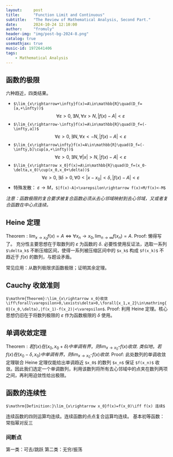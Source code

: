 ```yaml
---
layout:     post
title:      "Function Limit and Continuous"
subtitle:   "The Review of Mathematical Analysis, Second Part."
date:       2024-10-24 12:10:00
author:     "fromuly"
header-img: "img/post-bg-2024-8.png"
catalog: true
usemathjax: true
music-id: 1972641406
tags:
    - Mathematical Analysis
---
```


## 函数的极限

六种趋近，四类结果。

- `$\lim_{x\rightarrow+\infty}f(x)=A\in\mathbb{R}\quad(D_f=[a,+\infty))$`
    $$
        \forall{\varepsilon>0},\exists N,\forall x>N, |f(x)-A|<\varepsilon
    $$
- `$\lim_{x\rightarrow-\infty}f(x)=A\in\mathbb{R}\quad(D_f=(-\infty,a])$`
    $$
        \forall{\varepsilon>0},\exists N,\forall x<-N, |f(x)-A|<\varepsilon
    $$
- `$\lim_{x\rightarrow\infty}f(x)=A\in\mathbb{R}\quad(D_f=(-\infty,b]\cup[a,+\infty))$`
    $$
        \forall{\varepsilon>0},\exists N,\forall |x|>N, |f(x)-A|<\varepsilon
    $$
- `$\lim_{x\rightarrow x_0}f(x)=A\in\mathbb{R}\quad(D_f=(x_0-\delta,x_0)\cup(x_0,x_0+\delta))$`
    $$
        \forall{\varepsilon>0},\exists\delta>0,\forall 0<|x-x_0|<\delta, |f(x)-A|<\varepsilon
    $$
- 特殊发散： $\varepsilon\rightarrow M$，`$|f(x)-A|<\varepsilon\rightarrow f(x)>M/f(x)<-M$`

*注意：函数极限的复合要求被复合函数必须从去心邻域映射到去心邻域，又或者复合函数在中心点连续。*

## Heine 定理

$\mathrm{Theorem}:\lim_{x\rightarrow x_0}f(x)=A\iff\forall x_n\rightarrow x_0,\lim_{n\rightarrow\infty}f(x_n)=A.$
$\mathrm{Proof}:$
懒得写了。
充分性主要思想在于取数列的 $\varepsilon$ 为函数的 $\delta.$
必要性使用反证法，选取一系列 `$\delta_k$` 不断压缩区间，使得一系列被压缩区间中的 `$x_k$` 构成 `$f(x_k)$` 不趋近于 $f(x)$ 的数列，与题设矛盾。

常见应用：从数列极限求函数极限；证明其余定理。

## Cauchy 收敛准则

`$\mathrm{Theorem}:\lim_{x\rightarrow x_0}收敛\iff\forall\varepsilon>0,\exists\delta>0,\forall{x_1,x_2}\in\mathring{O}(x_0,\delta),|f(x_1)-f(x_2)|<\varepsilon$`.
$\mathrm{Proof}:$
利用 Heine 定理。核心思想仍旧在于将数列极限的 $\varepsilon$ 作为函数极限的 $\delta$ 使用。

## 单调收敛定理

$\mathrm{Theorem}:若f(x)在(x_0,x_0+\delta)中单调有界，则\lim_{x\rightarrow x_0^+}f(x)收敛.$
$类似地，若f(x)在(x_0-\delta,x_0)中单调有界，则\lim_{x\rightarrow x_0^-}f(x)收敛.$
$\mathrm{Proof:}$
此处数列的单调收敛定理联合 Heine 定理仅能给出单调趋近 `$x_0$` 的数列 `$x_n$` 保证 `$f(x_n)$` 收敛。因此我们选定一个单调数列，利用该数列将所有去心邻域中的点夹在数列两项之间，再利用迫敛性给出极限。

## 函数的连续性

`$\mathrm{Definition:}\lim_{x\rightarrow x_0}f(x)=f(x_0)\iff f(x) 连续$`

连续函数的四则运算均连续。连续函数的点点复合运算均连续。
基本初等函数：常指幂对反三

### 间断点

第一类：可去/跳跃
第二类：无穷/振荡